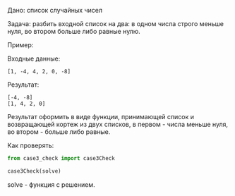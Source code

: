 Дано: список случайных чисел

Задача: разбить входной список на два: в одном числа строго меньше нуля, во
втором больше либо равные нулю.

Пример:

Входные данные:

```
[1, -4, 4, 2, 0, -8]
```

Результат:

```
[-4, -8]
[1, 4, 2, 0]
```

Результат оформить в виде функции, принимающей список и возвращающей кортеж из
двух списков, в первом - числа меньше нуля, во втором - больше либо равные.

Как проверять:

```python
from case3_check import case3Check

case3Check(solve)
```

solve - функция с решением.
